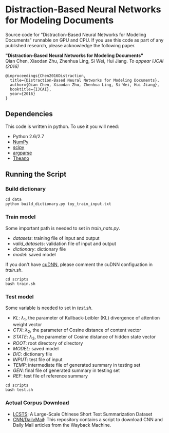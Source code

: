 # Distraction-Based Neural Networks for Modeling Documents

Source code for "Distraction-Based Neural Networks for Modeling Documents" runnable on GPU and CPU. 
If you use this code as part of any published research, please acknowledge the following paper.

**"Distraction-Based Neural Networks for Modeling Documents"**  
Qian Chen, Xiaodan Zhu, Zhenhua Ling, Si Wei, Hui Jiang. *To appear IJCAI (2016)*

    @inproceedings{Chen2016Distraction,
      title={Distraction-Based Neural Networks for Modeling Documents},
      author={Qian Chen, Xiaodan Zhu, Zhenhua Ling, Si Wei, Hui Jiang},
      booktitle={IJCAI},
      year={2016}
    }

## Dependencies

This code is written in python. To use it you will need:

- Python 2.6/2.7
- [NumPy](http://www.numpy.org/)
- [scipy](http://www.scipy.org/)
- [argparse](https://www.google.ca/search?q=argparse&oq=argparse&aqs=chrome..69i57.1260j0j1&sourceid=chrome&es_sm=122&ie=UTF-8#q=argparse+pip)
- [Theano](http://www.deeplearning.net/software/theano/)

## Running the Script
### Build dictionary
```
cd data
python build_dictionary.py toy_train_input.txt
```
### Train model
Some important path is needed to set in *train_nats.py*.
- *datasets*: training file of input and output
- *valid_datasets*: validation file of input and output
- *dictionary*: dictionary file
- *model*: saved model

If you don't have [cuDNN](https://developer.nvidia.com/cudnn), please comment the cuDNN configuation in *train.sh*.
```
cd scripts
bash train.sh
```
### Test model
Some variable is needed to set in *test.sh*.
- *KL*:  $\lambda_1$, the parameter of Kullback-Leibler (KL) divergence of attention weight vector
- *CTX*: $\lambda_2$, the parameter of Cosine distance of content vector
- *STATE*: $\lambda_3$, the parameter of Cosine distance of hidden state vector
- *ROOT*: root directory of directory
- *MODEL*: saved model
- *DIC*: dictionary file
- *INPUT*: test file of input
- *TEMP*: intermediate file of generated summary in testing set
- *GEN*: final file of generated summary in testing set
- *REF*: test file of reference summary
```
cd scripts
bash test.sh
```
### Actual Corpus Download
- [LCSTS](http://icrc.hitsz.edu.cn/Article/show/139.html): A Large-Scale Chinese Short Text Summarization Dataset
- [CNN/DailyMail](https://github.com/deepmind/rc-data/): This repository contains a script to download CNN and Daily Mail articles from the Wayback Machine.

